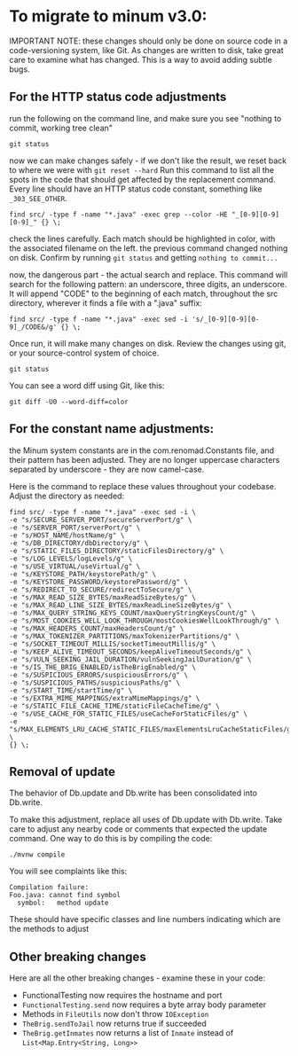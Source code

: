 To migrate to minum v3.0:
=========================

IMPORTANT NOTE: these changes should only be done on source code in a code-versioning system, like Git.
As changes are written to disk, take great care to examine what has changed.  This is a way to avoid
adding subtle bugs.

For the HTTP status code adjustments
------------------------------------

run the following on the command line, and make sure you see "nothing to commit, working tree clean"

    git status
    
now we can make changes safely - if we don't like the result, we reset back to where we were with `git reset --hard`
Run this command to list all the spots in the code that should get affected by the replacement command.  Every 
line should have an HTTP status code constant, something like `_303_SEE_OTHER`.
    
    find src/ -type f -name "*.java" -exec grep --color -HE "_[0-9][0-9][0-9]_" {} \;
    
check the lines carefully.  Each match should be highlighted in color, with the associated filename on the left.
the previous command changed nothing on disk.  Confirm by running `git status` and getting `nothing to commit...`
    
now, the dangerous part - the actual search and replace. This command will search for the following pattern: an underscore, three digits, an underscore.  It will append "CODE" to the beginning of each match, throughout the src directory, wherever it finds a file with a ".java" suffix:
    
    find src/ -type f -name "*.java" -exec sed -i 's/_[0-9][0-9][0-9]_/CODE&/g' {} \;
    
Once run, it will make many changes on disk.  Review the changes using git, or your source-control system of choice.
    
    git status

You can see a word diff using Git, like this:

    git diff -U0 --word-diff=color


For the constant name adjustments:
----------------------------------

the Minum system constants are in the com.renomad.Constants file, and their pattern has been adjusted. They are
no longer uppercase characters separated by underscore - they are now camel-case.

Here is the command to replace these values throughout your codebase.  Adjust the directory as needed:

    find src/ -type f -name "*.java" -exec sed -i \
    -e "s/SECURE_SERVER_PORT/secureServerPort/g" \
    -e "s/SERVER_PORT/serverPort/g" \
    -e "s/HOST_NAME/hostName/g" \
    -e "s/DB_DIRECTORY/dbDirectory/g" \
    -e "s/STATIC_FILES_DIRECTORY/staticFilesDirectory/g" \
    -e "s/LOG_LEVELS/logLevels/g" \
    -e "s/USE_VIRTUAL/useVirtual/g" \
    -e "s/KEYSTORE_PATH/keystorePath/g" \
    -e "s/KEYSTORE_PASSWORD/keystorePassword/g" \
    -e "s/REDIRECT_TO_SECURE/redirectToSecure/g" \
    -e "s/MAX_READ_SIZE_BYTES/maxReadSizeBytes/g" \
    -e "s/MAX_READ_LINE_SIZE_BYTES/maxReadLineSizeBytes/g" \
    -e "s/MAX_QUERY_STRING_KEYS_COUNT/maxQueryStringKeysCount/g" \
    -e "s/MOST_COOKIES_WELL_LOOK_THROUGH/mostCookiesWellLookThrough/g" \
    -e "s/MAX_HEADERS_COUNT/maxHeadersCount/g" \
    -e "s/MAX_TOKENIZER_PARTITIONS/maxTokenizerPartitions/g" \
    -e "s/SOCKET_TIMEOUT_MILLIS/socketTimeoutMillis/g" \
    -e "s/KEEP_ALIVE_TIMEOUT_SECONDS/keepAliveTimeoutSeconds/g" \
    -e "s/VULN_SEEKING_JAIL_DURATION/vulnSeekingJailDuration/g" \
    -e "s/IS_THE_BRIG_ENABLED/isTheBrigEnabled/g" \
    -e "s/SUSPICIOUS_ERRORS/suspiciousErrors/g" \
    -e "s/SUSPICIOUS_PATHS/suspiciousPaths/g" \
    -e "s/START_TIME/startTime/g" \
    -e "s/EXTRA_MIME_MAPPINGS/extraMimeMappings/g" \
    -e "s/STATIC_FILE_CACHE_TIME/staticFileCacheTime/g" \
    -e "s/USE_CACHE_FOR_STATIC_FILES/useCacheForStaticFiles/g" \
    -e "s/MAX_ELEMENTS_LRU_CACHE_STATIC_FILES/maxElementsLruCacheStaticFiles/g" \
    {} \;


Removal of update
-----------------

The behavior of Db.update and Db.write has been consolidated into Db.write.

To make this adjustment, replace all uses of Db.update with Db.write.  Take care
to adjust any nearby code or comments that expected the update command. One
way to do this is by compiling the code:

```shell
./mvnw compile
```

You will see complaints like this:

```shell
Compilation failure:
Foo.java: cannot find symbol       
  symbol:   method update
```

These should have specific classes and line numbers indicating which are the methods to adjust

Other breaking changes
----------------------

Here are all the other breaking changes - examine these in your code:

* FunctionalTesting now requires the hostname and port
* `FunctionalTesting.send` now requires a byte array body parameter
* Methods in `FileUtils` now don't throw `IOException`
* `TheBrig.sendToJail` now returns true if succeeded
* `TheBrig.getInmates` now returns a list of `Inmate` instead of `List<Map.Entry<String, Long>>`
